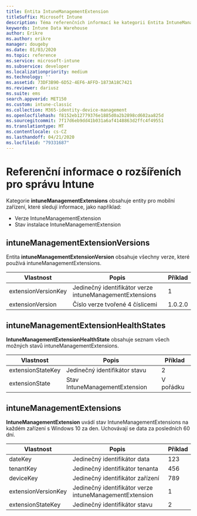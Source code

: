 ```yaml
---
title: Entita IntuneManagementExtension
titleSuffix: Microsoft Intune
description: Téma referenčních informací ke kategorii Entita IntuneManagementExtension pro kolekce entit v rozhraní API datového skladu Intune
keywords: Intune Data Warehouse
author: Erikre
ms.author: erikre
manager: dougeby
ms.date: 01/03/2020
ms.topic: reference
ms.service: microsoft-intune
ms.subservice: developer
ms.localizationpriority: medium
ms.technology: ''
ms.assetid: 73DF3B90-6D52-4EF6-AFFD-1873A18C7421
ms.reviewer: dariusz
ms.suite: ems
search.appverid: MET150
ms.custom: intune-classic
ms.collection: M365-identity-device-management
ms.openlocfilehash: f8152eb12779376e1885d0a2b2898cd602aa825d
ms.sourcegitcommit: 7f17d6eb9dd41b031a6af4148863d2ffc4f49551
ms.translationtype: MT
ms.contentlocale: cs-CZ
ms.lasthandoff: 04/21/2020
ms.locfileid: "79331687"
---
```

# <a name="reference-for-intune-management-extensions"></a>Referenční informace o rozšířeních pro správu Intune

Kategorie **intuneManagementExtensions** obsahuje entity pro mobilní zařízení, které sledují informace, jako například:

- Verze IntuneManagementExtension
- Stav instalace IntuneManagementExtension

## <a name="intunemanagementextensionversions"></a>intuneManagementExtensionVersions

Entita **intuneManagementExtensionVersion** obsahuje všechny verze, které používá intuneManagementExtensions.

| Vlastnost  | Popis | Příklad |
|---------|------------|--------|
| extensionVersionKey |Jedinečný identifikátor verze intuneManagementExtensions | 1 |
| extensionVersion |Číslo verze tvořené 4 číslicemi |1.0.2.0 |

## <a name="intunemanagementextensionhealthstates"></a>intuneManagementExtensionHealthStates

**IntuneManagementExtensionHealthState** obsahuje seznam všech možných stavů intuneManagementExtensions.

| Vlastnost  | Popis | Příklad |
|---------|------------|--------|
| extensionStateKey |Jedinečný identifikátor stavu | 2 |
| extensionState |Stav IntuneManagementExtension | V pořádku |

## <a name="intunemanagementextensions"></a>intuneManagementExtensions

**IntuneManagementExtension** uvádí stav IntuneManagementExtensions na každém zařízení s Windows 10 za den.
Uchovávají se data za posledních 60 dní. 


|      Vlastnost       |                         Popis                         | Příklad |
|---------------------|-------------------------------------------------------------|---------|
|       dateKey       |               Jedinečný identifikátor data                |   123   |
|      tenantKey      |              Jedinečný identifikátor tenanta               |   456   |
|      deviceKey      |              Jedinečný identifikátor zařízení               |   789   |
| extensionVersionKey | Jedinečný identifikátor verze intuneManagementExtension |    1    |
|  extensionStateKey  |             Jedinečný identifikátor stavu              |    2    |

